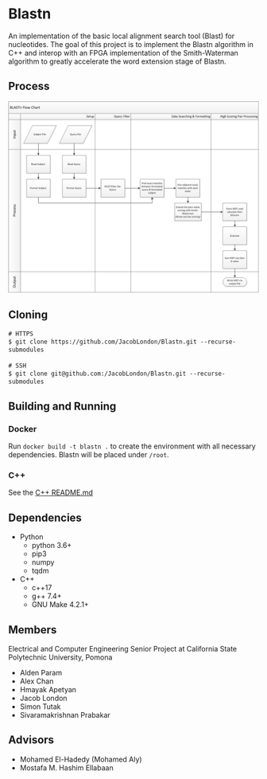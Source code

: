 # Blastn
An implementation of the basic local alignment search tool (Blast) for nucleotides. The goal of this project is to implement the Blastn algorithm in C++ and interop with an FPGA implementation of the Smith-Waterman algorithm to greatly accelerate the word extension stage of Blastn.

## Process
![Blastn Process](blastn-flowchart.png)

## Cloning
```
# HTTPS
$ git clone https://github.com/JacobLondon/Blastn.git --recurse-submodules

# SSH
$ git clone git@github.com:/JacobLondon/Blastn.git --recurse-submodules
```

## Building and Running
### Docker
Run `docker build -t blastn .` to create the environment with all necessary dependencies. Blastn will be placed under `/root`.
### C++
See the [C++ README.md](cpp/README.md)

## Dependencies
* Python
  * python 3.6+
  * pip3
  * numpy
  * tqdm
* C++
  * c++17
  * g++ 7.4+
  * GNU Make 4.2.1+

## Members
Electrical and Computer Engineering Senior Project at California State Polytechnic University, Pomona
- Alden Param
- Alex Chan
- Hmayak Apetyan
- Jacob London
- Simon Tutak
- Sivaramakrishnan Prabakar

## Advisors
- Mohamed El-Hadedy (Mohamed Aly)
- Mostafa M. Hashim Ellabaan

